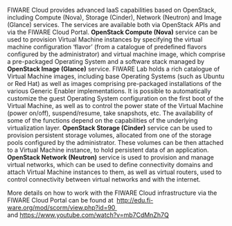 FIWARE Cloud provides advanced IaaS capabilities based on OpenStack, including
Compute (Nova), Storage (Cinder), Network (Neutron) and Image (Glance) services.
The services are available both via OpenStack APIs and via the FIWARE Cloud
Portal. **OpenStack Compute (Nova)** service can be used to provision Virtual
Machine instances by specifying the virtual machine configuration ‘flavor’ (from
a catalogue of predefined flavors configured by the administrator) and virtual
machine image, which comprise a pre-packaged Operating System and a software
stack managed by **OpenStack Image (Glance)** service. FIWARE Lab holds a rich
catalogue of Virtual Machine images, including base Operating Systems (such as
Ubuntu or Red Hat) as well as images comprising pre-packaged installations of
the various Generic Enabler implementations. It is possible to automatically
customize the guest Operating System configuration on the first boot of the
Virtual Machine, as well as to control the power state of the Virtual Machine
(power on/off), suspend/resume, take snapshots, etc. The availability of some of
the functions depend on the capabilities of the underlying virtualization layer.
**OpenStack Storage (Cinder)** service can be used to provision persistent
storage volumes, allocated from one of the storage pools configured by the
administrator. These volumes can be then attached to a Virtual Machine instance,
to hold persistent data of an application. **OpenStack Network (Neutron)**
service is used to provision and manage virtual networks, which can be used to
define connectivity domains and attach Virtual Machine instances to them, as
well as virtual routers, used to control connectivity between virtual networks
and with the internet.

More details on how to work with the FIWARE Cloud infrastructure via the FIWARE
Cloud Portal can be found at  http://edu.fi-ware.org/mod/scorm/view.php?id=90   
 and https://www.youtube.com/watch?v=mb7CdMnZh7Q
